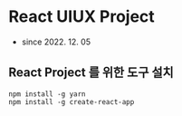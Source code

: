 # React UIUX Project

- since 2022. 12. 05

## React Project 를 위한 도구 설치

```
npm install -g yarn
npm install -g create-react-app
```
